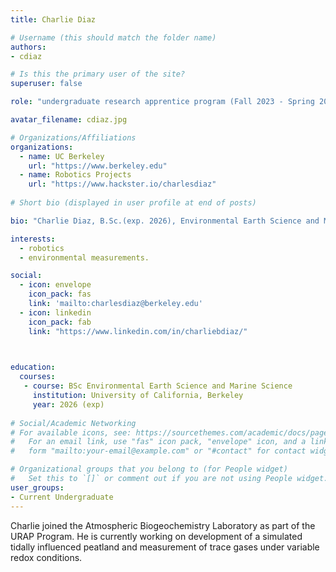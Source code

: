 ```yaml
---
title: Charlie Diaz

# Username (this should match the folder name)
authors:
- cdiaz

# Is this the primary user of the site?
superuser: false

role: "undergraduate research apprentice program (Fall 2023 - Spring 2025), research assistant (Summer 2025)"

avatar_filename: cdiaz.jpg

# Organizations/Affiliations
organizations:
  - name: UC Berkeley
    url: "https://www.berkeley.edu"
  - name: Robotics Projects
    url: "https://www.hackster.io/charlesdiaz"
    
# Short bio (displayed in user profile at end of posts)

bio: "Charlie Diaz, B.Sc.(exp. 2026), Environmental Earth Science and Marine Science, University of California at Berkeley. URAP researcher in Atmospheric Biogeochemistry Lab (Sept 2023- present)"

interests:
  - robotics
  - environmental measurements.

social:
  - icon: envelope
    icon_pack: fas
    link: 'mailto:charlesdiaz@berkeley.edu'
  - icon: linkedin
    icon_pack: fab
    link: "https://www.linkedin.com/in/charliebdiaz/"


    
education:
  courses:
   - course: BSc Environmental Earth Science and Marine Science
     institution: University of California, Berkeley
     year: 2026 (exp)
      
# Social/Academic Networking
# For available icons, see: https://sourcethemes.com/academic/docs/page-builder/#icons
#   For an email link, use "fas" icon pack, "envelope" icon, and a link in the
#   form "mailto:your-email@example.com" or "#contact" for contact widget.

# Organizational groups that you belong to (for People widget)
#   Set this to `[]` or comment out if you are not using People widget.
user_groups:
- Current Undergraduate
---
```


Charlie joined the Atmospheric Biogeochemistry Laboratory as part of the URAP Program.  He is currently working on development of a simulated tidally influenced peatland and measurement of trace gases under variable redox conditions.  
